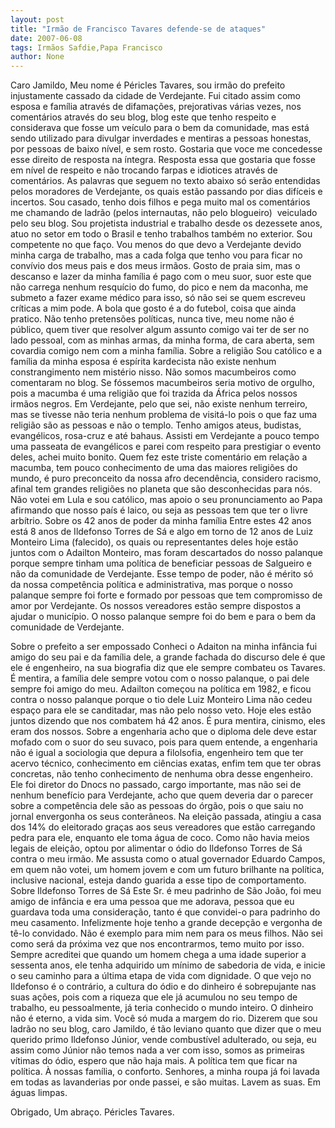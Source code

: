 ```yaml
---
layout: post
title: "Irmão de Francisco Tavares defende-se de ataques"
date: 2007-06-08
tags: Irmãos Safdie,Papa Francisco
author: None
---
```

Caro Jamildo,
Meu nome &eacute; P&eacute;ricles Tavares, sou irm&atilde;o do prefeito injustamente cassado da cidade de Verdejante.
Fui citado assim como esposa e fam&iacute;lia atrav&eacute;s de difama&ccedil;&otilde;es, prejorativas v&aacute;rias vezes, nos coment&aacute;rios atrav&eacute;s do seu blog, blog este que tenho respeito e considerava que fosse um ve&iacute;culo para o bem da comunidade, mas est&aacute; sendo utilizado para divulgar inverdades e mentiras a pessoas honestas, por pessoas de baixo n&iacute;vel, e sem rosto.
Gostaria que voce me concedesse esse direito de resposta na &iacute;ntegra. Resposta essa que gostaria que fosse em n&iacute;vel de respeito e n&atilde;o trocando farpas e idiotices atrav&eacute;s de coment&aacute;rios.
As palavras que seguem no texto abaixo s&oacute; ser&atilde;o entendidas pelos moradores de Verdejante, os quais est&atilde;o passando por dias dif&iacute;ceis e incertos. 
Sou casado, tenho dois filhos e pega muito mal os coment&aacute;rios me chamando de ladr&atilde;o (pelos internautas, n&atilde;o pelo blogueiro) &nbsp;veiculado pelo seu blog.
Sou projetista industrial e trabalho desde os dezessete anos, atuo no setor em todo o Brasil e tenho trabalhos tamb&eacute;m no exterior. Sou competente no que fa&ccedil;o. 
Vou menos do que devo a Verdejante devido minha carga de trabalho, mas a cada folga que tenho vou para ficar no conv&iacute;vio dos meus pais e dos meus irm&atilde;os. Gosto de praia sim, mas o descanso e lazer da minha fam&iacute;lia &eacute; pago com o meu suor, suor este que n&atilde;o carrega nenhum resqu&iacute;cio do fumo, do pico e nem da maconha, me submeto a fazer exame m&eacute;dico para isso, s&oacute; n&atilde;o sei se quem escreveu cr&iacute;ticas a mim pode. A bola que gosto &eacute; a do futebol, coisa que ainda pratico.
N&atilde;o tenho pretens&otilde;es pol&iacute;ticas, nunca tive, meu nome n&atilde;o &eacute; p&uacute;blico, quem tiver que resolver algum assunto comigo vai ter de ser no lado pessoal, com as minhas armas, da minha forma, de cara aberta, sem covardia comigo nem com a minha fam&iacute;lia. 
Sobre a religi&atilde;o
Sou cat&oacute;lico e a fam&iacute;lia da minha esposa &eacute; esp&iacute;rita kardecista n&atilde;o existe nenhum constrangimento nem mist&eacute;rio nisso. N&atilde;o somos macumbeiros como comentaram no blog. Se f&oacute;ssemos macumbeiros seria motivo de orgulho, pois a macumba &eacute; uma religi&atilde;o que foi trazida da &Aacute;frica pelos nossos irm&atilde;os negros. Em Verdejante, pelo que sei, n&atilde;o existe nenhum terreiro, mas se tivesse n&atilde;o teria nenhum problema de visit&aacute;-lo pois o que faz uma religi&atilde;o s&atilde;o as pessoas e n&atilde;o o templo. Tenho amigos ateus, budistas, evang&eacute;licos, rosa-cruz e at&eacute; bahaus. Assisti em Verdejante a pouco tempo uma passeata de evang&eacute;licos e parei com respeito para prestigiar o evento deles, achei muito bonito. Quem fez este triste coment&aacute;rio em rela&ccedil;&atilde;o a macumba, tem pouco conhecimento de uma das maiores religi&otilde;es do mundo, &eacute; puro preconceito da nossa afro decend&ecirc;ncia, considero racismo, afinal tem grandes religi&otilde;es no planeta que s&atilde;o desconhecidas para n&oacute;s. N&atilde;o votei em Lula e sou cat&oacute;lico, mas apoio o seu pronunciamento ao Papa afirmando que nosso pa&iacute;s &eacute; laico, ou seja as pessoas tem que ter o livre arb&iacute;trio.
Sobre os 42 anos de poder da minha fam&iacute;lia
Entre estes 42 anos est&aacute; 8 anos de Ildefonso Torres de S&aacute; e algo em torno de 12 anos de Luiz Monteiro Lima (falecido), os quais ou representantes deles hoje est&atilde;o juntos com o Adailton Monteiro, mas foram descartados do nosso palanque porque sempre tinham uma pol&iacute;tica de beneficiar pessoas de Salgueiro e n&atilde;o da comunidade de Verdejante.
Esse tempo de poder, n&atilde;o &eacute; m&eacute;rito s&oacute; da nossa compet&ecirc;ncia pol&iacute;tica e administrativa, mas porque o nosso palanque sempre foi forte e formado por pessoas que tem compromisso de amor por Verdejante. Os nossos vereadores est&atilde;o sempre dispostos a ajudar o munic&iacute;pio. O nosso palanque sempre foi do bem e para o bem da comunidade de Verdejante.

Sobre o prefeito a ser empossado
Conheci o Adaiton na minha inf&acirc;ncia fui amigo do seu pai e da fam&iacute;lia dele, a grande fachada do discurso dele &eacute; que ele &eacute; engenheiro, na sua biografia diz que ele sempre combateu os Tavares. &Eacute; mentira, a fam&iacute;lia dele sempre votou com o nosso palanque, o pai dele sempre foi amigo do meu. Adailton come&ccedil;ou na pol&iacute;tica em 1982, e ficou contra o nosso palanque porque o tio dele Luiz Monteiro Lima n&atilde;o cedeu espa&ccedil;o para ele se canditadar, mas n&atilde;o pelo nosso veto. 
Hoje eles est&atilde;o juntos dizendo que nos combatem h&aacute; 42 anos. &Eacute; pura mentira, cinismo, eles eram dos nossos. Sobre a engenharia acho que o diploma dele deve estar mofado com o suor do seu suvaco, pois para quem entende, a engenharia n&atilde;o &eacute; igual a sociologia que depura a filolsofia, engenheiro tem que ter acervo t&eacute;cnico, conhecimento em ci&ecirc;ncias exatas, enfim tem que ter obras concretas, n&atilde;o tenho conhecimento de nenhuma obra desse engenheiro. Ele foi diretor do Dnocs no passado, cargo importante, mas n&atilde;o sei de nenhum benef&iacute;cio para Verdejante, acho que quem deveria dar o parecer sobre a compet&ecirc;ncia dele s&atilde;o as pessoas do &oacute;rg&atilde;o, pois o que saiu no jornal envergonha os seus conter&acirc;neos. Na elei&ccedil;&atilde;o passada, atingiu a casa dos 14% do eleitorado gra&ccedil;as aos seus vereadores que est&atilde;o carregando pedra para ele, enquanto ele toma &aacute;gua de coco.
Como n&atilde;o havia meios legais de elei&ccedil;&atilde;o, optou por alimentar o &oacute;dio do Ildefonso Torres de S&aacute; contra o meu irm&atilde;o.
Me assusta como o atual governador Eduardo Campos, em quem n&atilde;o votei, um homem jovem e com um futuro brilhante na pol&iacute;tica, inclusive nacional, esteja dando guarida a esse tipo de comportamento.
Sobre Ildefonso Torres de S&aacute;
Este Sr. &eacute; meu padrinho de S&atilde;o Jo&atilde;o, foi meu amigo de inf&acirc;ncia e era uma pessoa que me adorava, pessoa que eu guardava toda uma considera&ccedil;&atilde;o, tanto &eacute; que convidei-o para padrinho do meu casamento. Infelizmente hoje tenho a grande decep&ccedil;&atilde;o e vergonha de t&ecirc;-lo convidado. 
N&atilde;o &eacute; exemplo para mim nem para os meus filhos. N&atilde;o sei como ser&aacute; da pr&oacute;xima vez que nos encontrarmos, temo muito por isso. Sempre acreditei que quando um homem chega a uma idade superior a sessenta anos, ele tenha adquirido um m&iacute;nimo de sabedoria de vida, e inicie o seu caminho para a &uacute;ltima etapa de vida com dignidade. O que vejo no Ildefonso &eacute; o contr&aacute;rio, a cultura do &oacute;dio e do dinheiro &eacute; sobrepujante nas suas a&ccedil;&otilde;es, pois com a riqueza que ele j&aacute; acumulou no seu tempo de trabalho, eu pessoalmente, j&aacute; teria conhecido o mundo inteiro. O dinheiro n&atilde;o &eacute; eterno, a vida sim. Voc&ecirc; s&oacute; muda a margem do rio.
Dizerem que sou ladr&atilde;o no seu blog, caro Jamildo, &eacute; t&atilde;o leviano quanto que dizer que o meu querido primo Ildefonso J&uacute;nior, vende combust&iacute;vel adulterado, ou seja, eu assim como J&uacute;nior n&atilde;o temos nada a ver com isso, somos as primeiras v&iacute;timas do &oacute;dio, espero que n&atilde;o haja mais. A pol&iacute;tica tem que ficar na pol&iacute;tica. &Agrave; nossas fam&iacute;lia, o conforto.
Senhores, a minha roupa j&aacute; foi lavada em todas as lavanderias por onde passei, e s&atilde;o
muitas.
Lavem as suas. Em &aacute;guas limpas.

Obrigado, Um abra&ccedil;o.
P&eacute;ricles Tavares.
 